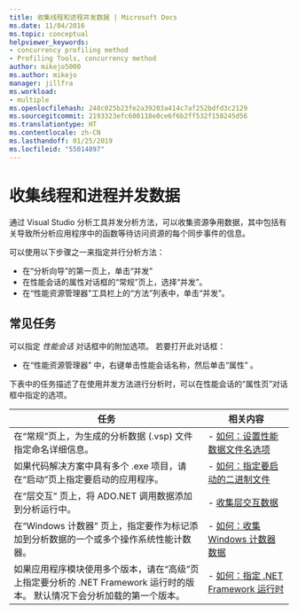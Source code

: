 ```yaml
---
title: 收集线程和进程并发数据 | Microsoft Docs
ms.date: 11/04/2016
ms.topic: conceptual
helpviewer_keywords:
- concurrency profiling method
- Profiling Tools, concurrency method
author: mikejo5000
ms.author: mikejo
manager: jillfra
ms.workload:
- multiple
ms.openlocfilehash: 248c025b23fe2a39203a414c7af252bdfd3c2129
ms.sourcegitcommit: 2193323efc608118e0ce6f6b2ff532f158245d56
ms.translationtype: HT
ms.contentlocale: zh-CN
ms.lasthandoff: 01/25/2019
ms.locfileid: "55014897"
---
```

# <a name="collect-thread-and-process-concurrency-data"></a>收集线程和进程并发数据

通过 Visual Studio 分析工具并发分析方法，可以收集资源争用数据，其中包括有关导致所分析应用程序中的函数等待访问资源的每个同步事件的信息。

可以使用以下步骤之一来指定并行分析方法：

- 在“分析向导”的第一页上，单击“并发”
- 在性能会话的属性对话框的“常规”页上，选择“并发”。
- 在“性能资源管理器”工具栏上的“方法”列表中，单击“并发”。

## <a name="common-tasks"></a>常见任务

可以指定 _性能会话_ 对话框中的附加选项。 若要打开此对话框：

- 在“性能资源管理器” 中，右键单击性能会话名称，然后单击“属性” 。

下表中的任务描述了在使用并发方法进行分析时，可以在性能会话的“属性页”对话框中指定的选项。

|任务|相关内容|
|----------|---------------------|
|在“常规”页上，为生成的分析数据 (.vsp) 文件指定命名详细信息。|- [如何：设置性能数据文件名选项](../profiling/how-to-set-performance-data-file-name-options.md)|
|如果代码解决方案中具有多个 .exe 项目，请在“启动”页上指定要启动的应用程序。|- [如何：指定要启动的二进制文件](../profiling/how-to-specify-the-binary-to-start.md)|
|在“层交互”  页上，将 ADO.NET 调用数据添加到分析运行中。|- [收集层交互数据](../profiling/collecting-tier-interaction-data.md)|
|在“Windows 计数器”  页上，指定要作为标记添加到分析数据的一个或多个操作系统性能计数器。|- [如何：收集 Windows 计数器数据](../profiling/how-to-collect-windows-counter-data.md)|
|如果应用程序模块使用多个版本，请在“高级”页上指定要分析的 .NET Framework 运行时的版本。 默认情况下会分析加载的第一个版本。|- [如何：指定 .NET Framework 运行时](../profiling/how-to-specify-the-dotnet-framework-runtime.md)|